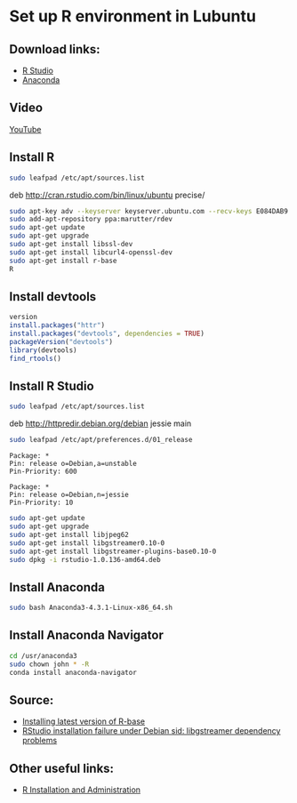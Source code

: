 # Set up R environment in Lubuntu

## Download links:
- [R Studio](
https://www.rstudio.com/products/rstudio/download/#download)
- [Anaconda](https://www.continuum.io/downloads#linux)

## Video
[YouTube](https://youtu.be/gER-SGaIsu4)

## Install R

```bash
sudo leafpad /etc/apt/sources.list
```
deb http://cran.rstudio.com/bin/linux/ubuntu precise/

```bash
sudo apt-key adv --keyserver keyserver.ubuntu.com --recv-keys E084DAB9
sudo add-apt-repository ppa:marutter/rdev
sudo apt-get update
sudo apt-get upgrade
sudo apt-get install libssl-dev
sudo apt-get install libcurl4-openssl-dev
sudo apt-get install r-base
R
```

## Install devtools

```R
version
install.packages("httr")
install.packages("devtools", dependencies = TRUE)
packageVersion("devtools")
library(devtools)
find_rtools()
```

## Install R Studio

```bash
sudo leafpad /etc/apt/sources.list
```
deb http://httpredir.debian.org/debian jessie main


```bash
sudo leafpad /etc/apt/preferences.d/01_release
```

```text
Package: *
Pin: release o=Debian,a=unstable
Pin-Priority: 600

Package: *
Pin: release o=Debian,n=jessie
Pin-Priority: 10
```

```bash
sudo apt-get update
sudo apt-get upgrade
sudo apt-get install libjpeg62
sudo apt-get install libgstreamer0.10-0
sudo apt-get install libgstreamer-plugins-base0.10-0
sudo dpkg -i rstudio-1.0.136-amd64.deb
```

## Install Anaconda

```bash
sudo bash Anaconda3-4.3.1-Linux-x86_64.sh
```

## Install Anaconda Navigator

```bash
cd /usr/anaconda3
sudo chown john * -R
conda install anaconda-navigator
```


## Source:
- [Installing latest version of R-base](http://askubuntu.com/questions/218708/installing-latest-version-of-r-base)
- [RStudio installation failure under Debian sid: libgstreamer dependency problems](http://stackoverflow.com/questions/37550993/rstudio-installation-failure-under-debian-sid-libgstreamer-dependency-problems)


## Other useful links:
- [R Installation and Administration](https://cran.r-project.org/doc/manuals/r-release/R-admin.html)
